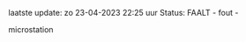 laatste update: 
zo 23-04-2023 22:25   uur 
Status: FAALT - fout - 
<div class="service R">microstation</div>